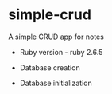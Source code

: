 # simple-crud

A simple CRUD app for notes

* Ruby version - ruby 2.6.5

* Database creation

* Database initialization
